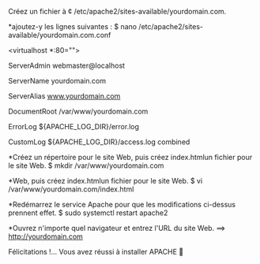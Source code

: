 Créez un fichier à
¢ /etc/apache2/sites-available/yourdomain.com.

*ajoutez-y les lignes suivantes :
$ nano /etc/apache2/sites-available/yourdomain.com.conf

<virtualhost *:80="">

ServerAdmin webmaster@localhost

ServerName yourdomain.com

ServerAlias www.yourdomain.com

DocumentRoot /var/www/yourdomain.com

ErrorLog ${APACHE_LOG_DIR}/error.log

CustomLog ${APACHE_LOG_DIR}/access.log combined

*Créez un répertoire pour le site Web, puis créez index.htmlun fichier pour le site Web.
$ mkdir /var/www/yourdomain.com

*Web, puis créez index.htmlun fichier pour le site Web.
$ vi /var/www/yourdomain.com/index.html

*Redémarrez le service Apache pour que les modifications ci-dessus prennent effet.
$ sudo systemctl restart apache2

*Ouvrez n'importe quel navigateur et entrez l'URL du site Web.
==> http://yourdomain.com

Félicitations !... Vous avez réussi à installer APACHE 👏
